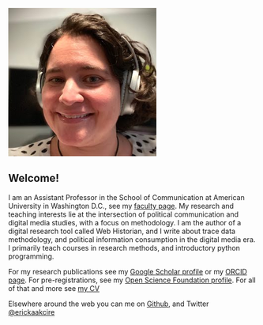 ![picture](me-headphones-post300.jpg)

## Welcome!

I am an Assistant Professor in the School of Communication at American University in Washington D.C., see my [faculty page](https://www.american.edu/soc/faculty/menchent.cfm). My research and teaching interests lie at the intersection of political communication and digital media studies, with a focus on methodology. I am the author of a digital research tool called Web Historian, and I write about trace data methodology, and political information consumption in the digital media era. I primarily teach courses in research methods, and introductory python programming.

For my research publications see my [Google Scholar profile](https://scholar.google.com/citations?user=H5mrkAkAAAAJ&hl=en) or my [ORCID page](https://orcid.org/0000-0002-5029-8269). For pre-registrations, see my [Open Science Foundation profile](https://osf.io/q34xp/). For all of that and more see [my CV](emt-cv-web.pdf)

Elsewhere around the web you can me on [Github](https://github.com/erickaakcire/), and Twitter [@erickaakcire](https://www.twitter.com/erickaakcire/)
